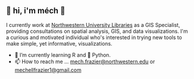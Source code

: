## :jack_o_lantern: hi, i'm méch :jack_o_lantern:

I currently work at [Northwestern University Libraries](https://www.library.northwestern.edu/index.html) as a GIS Specialist, providing consultations on spatial analysis, GIS, and data visualizations. I'm a curious and motivated individual who's interested in trying new tools to make simple, yet informative, visualizations. 

- :sunflower: I’m currently learning R and :snake: Python.
- 📫 How to reach me ... [mech.frazier@northwestern.edu](mailto:mech.frazier@northwestern.edu) or [mechellfrazier1@gmail.com](mechellfrazier1@gmail.com)
